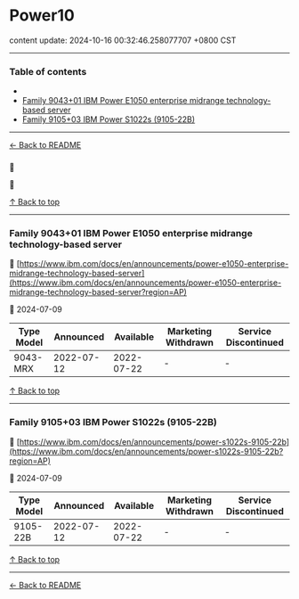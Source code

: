 # Power10

content update: 2024-10-16 00:32:46.258077707 +0800 CST

---

### Table of contents


- [](#)
- [Family 9043+01 IBM Power E1050 enterprise midrange technology-based server](#family-904301-ibm-power-e1050-enterprise-midrange-technology-based-server)
- [Family 9105+03 IBM Power S1022s (9105-22B)](#family-910503-ibm-power-s1022s-9105-22b)

---

[← Back to README](../README.md)





### 

🔗 [](?region=AP)

📅 







[↑ Back to top](#table-of-contents)

---





### Family 9043+01 IBM Power E1050 enterprise midrange technology-based server

🔗 [https://www.ibm.com/docs/en/announcements/power-e1050-enterprise-midrange-technology-based-server](https://www.ibm.com/docs/en/announcements/power-e1050-enterprise-midrange-technology-based-server?region=AP)

📅 2024-07-09

| Type Model | Announced | Available | Marketing Withdrawn | Service Discontinued |
| --- | --- | --- | --- | --- |
| 9043-MRX | 2022-07-12 | 2022-07-22 | - | - |






[↑ Back to top](#table-of-contents)

---





### Family 9105+03 IBM Power S1022s (9105-22B)

🔗 [https://www.ibm.com/docs/en/announcements/power-s1022s-9105-22b](https://www.ibm.com/docs/en/announcements/power-s1022s-9105-22b?region=AP)

📅 2024-07-09

| Type Model | Announced | Available | Marketing Withdrawn | Service Discontinued |
| --- | --- | --- | --- | --- |
| 9105-22B | 2022-07-12 | 2022-07-22 | - | - |






[↑ Back to top](#table-of-contents)

---



[← Back to README](../README.md)